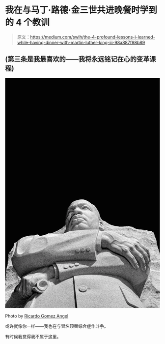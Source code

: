 # 我在与马丁·路德·金三世共进晚餐时学到的 4 个教训

> 原文：<https://medium.com/swlh/the-4-profound-lessons-i-learned-while-having-dinner-with-martin-luther-king-iii-98a887f98b89>

## (第三条是我最喜欢的——我将永远铭记在心的变革课程)

![](img/58517abdc30c765192957fdc16e79667.png)

Photo by [Ricardo Gomez Angel](https://unsplash.com/photos/p-spl5HkqJM?utm_source=unsplash&utm_medium=referral&utm_content=creditCopyText)

或许就像你一样——我也在与冒名顶替综合症作斗争。

有时候我觉得我不属于这里。